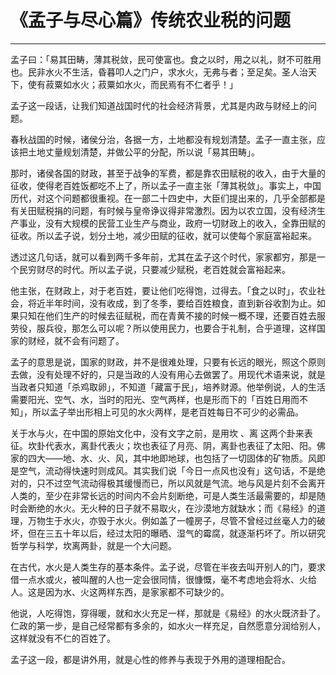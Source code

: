 # 《孟子与尽心篇》传统农业税的问题

------

孟子曰：「易其田畴，薄其税敛，民可使富也。食之以时，用之以礼，财不可胜用也。民非水火不生活，昏暮叩人之门户，求水火，无弗与者；至足矣。圣人治天下，使有菽粟如水火；菽粟如水火，而民焉有不仁者乎！」

孟子这一段话，让我们知道战国时代的社会经济背景，尤其是内政与财经上的问题。

春秋战国的时候，诸侯分治，各据一方，土地都没有规划清楚。孟子一直主张，应该把土地丈量规划清楚，并做公平的分配，所以说「易其田畴」。

那时，诸侯各国的财政，甚至于战争的军费，都是靠农田赋税的收入，由于大量的征收，使得老百姓饭都吃不上了，所以孟子一直主张「薄其税敛」。事实上，中国历代，对这个问题都很重视。在一部二十四史中，大臣们提出来的，几乎全部都是有关田赋税捐的问题，有时候与皇帝诤议得非常激烈。因为以农立国，没有经济生产事业，没有大规模的民营工业生产与商业，政府一切财政上的收入，全靠田赋的征收。所以孟子说，划分土地，减少田赋的征收，就可以使每个家庭富裕起来。

透过这几句话，就可以看到两千多年前，尤其在孟子这个时代，家家都穷，那是一个民穷财尽的时代。所以孟子说，只要减少赋税，老百姓就会富裕起来。

他主张，在财政上，对于老百姓，要让他们吃得饱，过得去。「食之以时」，农业社会，将近半年时间，没有收成，到了冬季，要给百姓粮食，直到新谷收割为止。如果只知在他们生产的时候去征赋税，而在青黄不接的时候一概不理，还要百姓去服劳役，服兵役，那怎么可以呢？所以使用民力，也要合于礼制，合乎道理，这样国家的财经，就不会有问题了。

孟子的意思是说，国家的财政，并不是很难处理，只要有长远的眼光，照这个原则去做，没有处理不好的，只是当政的人没有用心去做罢了。用现代术语来说，就是当政者只知道「杀鸡取卵」，不知道「藏富于民」，培养财源。他举例说，人的生活需要阳光、空气、水，当时的阳光、空气两样，也是形而下的「百姓日用而不知」，所以孟子举出形相上可见的水火两样，是老百姓每日不可少的必需品。

关于水与火，在中国的原始文化中，没有文字之前，是用坎 、离 这两个卦来表征。坎卦代表水，离卦代表火；坎也表征了月亮、阴，离卦也表征了太阳、阳。佛家的四大——地、水、火、风，其中地即地球，也包括了一切固体的矿物质。风即是空气，流动得快速时则成风。其实我们说「今日一点风也没有」这句话，不是绝对的，只不过空气流动得极其缓慢而已，所以风就是气流。地与风是片刻不会离开人类的，至少在非常长远的时间内不会片刻断绝，可是人类生活最需要的，却是随时会断绝的水火。无火种的日子就不易取火，在沙漠地方就缺水；而《易经》的道理，万物生于水火，亦毁于水火。例如盖了一幢房子，尽管不曾经过丝毫人力的破坏，但在三五十年以后，经过太阳的曝晒、湿气的霉腐，就逐渐朽坏了。所以研究哲学与科学，坎离两卦，就是一个大问题。

在古代，水火是人类生存的基本条件。孟子说，尽管在半夜去叫开别人的门，要求借一点水或火，被叫醒的人也一定会很同情，很慷慨，毫不考虑地会将水、火给人。这是因为水、火这两样东西，是家家都不可缺少的。

他说，人吃得饱，穿得暖，就和水火充足一样，那就是《易经》的水火既济卦了。仁政的第一步，是自己经常都有多余的，如水火一样充足，自然愿意分润给别人，这样就没有不仁的百姓了。

孟子这一段，都是讲外用，就是心性的修养与表现于外用的道理相配合。

